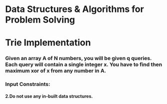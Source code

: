 # Data Structures & Algorithms for Problem Solving
# Trie Implementation
### Given an array A of N numbers, you will be given q queries. Each query will contain a single integer x. You have to find then maximum xor of x from any number in A.

### Input Constraints:
#### 2.Do not use any in-built data structures.
